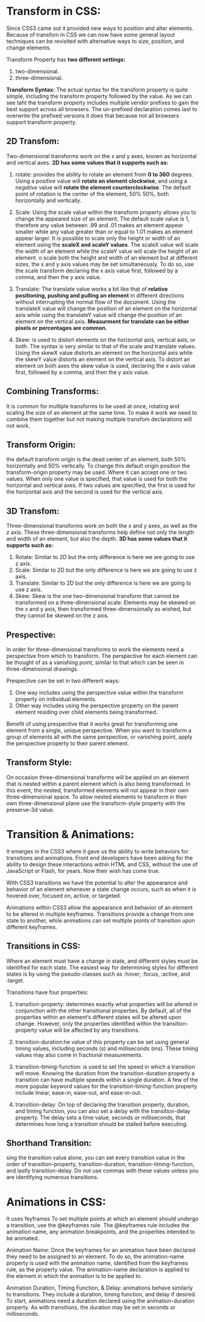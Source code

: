 # Transform in CSS:
Since CSS3 came out it provided new ways to position and alter elements. Because of transfom in CSS we can now have some general layout techniques can be revisited with alternative ways to size, position, and change elements. 

Transform Property has **two different settings:**
 1. two-dimensional.
 2. three-dimensional.

 **Transform Syntax:** 
 The actual syntax for the transform property is quite simple, including the transform property followed by the value. As we can see taht the transform property includes multiple vendor prefixes to gain the best support across all browsers. The un-prefixed declaration comes last to overwrite the prefixed versions it does that because not all browsers support transform property.

 ## 2D Transfom:
 Two-dimensional transforms work on the x and y axes, known as horizontal and vertical axes.
 **2D has some values that it supports such as:**
  1. rotate: provides the ability to rotate an element from **0 to 360** degrees. Using a *positive* value will **rotate an element clockwise**, and using a *negative* value will **rotate the element counterclockwise**. The default point of rotation is the center of the element, 50% 50%, both horizontally and vertically.

  2. Scale: Using the scale value within the transform property allows you to change the appeared size of an element. The default scale value is 1, therefore any value between .99 and .01 makes an element appear smaller while any value greater than or equal to 1.01 makes an element appear larger.
  It is possible to scale only the height or width of an element using the **scaleX and scaleY values**. The scaleX value will scale the width of an element while the scaleY value will scale the height of an element. o scale both the height and width of an element but at different sizes, the x and y axis values may be set simultaneously. To do so, use the scale transform declaring the x axis value first, followed by a comma, and then the y axis value.

  3. Translate: The translate value works a bit like that of **relative positioning, pushing and pulling an element** in different directions without interrupting the normal flow of the document. Using the translateX value will change the position of an element on the horizontal axis while using the translateY value will change the position of an element on the vertical axis.
  **Measurment for translate can be either pixels or percentages are common.**
  
  4. Skew: is used to distort elements on the horizontal axis, vertical axis, or both. The syntax is very similar to that of the scale and translate values. Using the skewX value distorts an element on the horizontal axis while the skewY value distorts an element on the vertical axis. To distort an element on both axes the skew value is used, declaring the x axis value first, followed by a comma, and then the y axis value.

  ## Combining Transforms:
  It is common for multiple transforms to be used at once, rotating and scaling the size of an element at the same time. To make it work we need to combine them together but not making multiple transfom declarations will not work.

  ## Transform Origin:
  the default transform origin is the dead center of an element, both 50% horizontally and 50% vertically. To change this default origin position the transform-origin property may be used. Where it can accept one or two values. When only one value is specified, that value is used for both the horizontal and vertical axes. If two values are specified, the first is used for the horizontal axis and the second is used for the vertical axis.


 ## 3D Transfom:
 Three-dimensional transforms work on both the x and y axes, as well as the z axis. These three-dimensional transforms help define not only the length and width of an element, but also the depth.
 **3D has some values that it supports such as:**
  1. Rotate: Similar to 2D but the only difference is here we are going to use z axis.
  2. Scale: Similar to 2D but the only difference is here we are going to use z axis.
  3. Translate: Similar to 2D but the only difference is here we are going to use z axis.
  4. Skew: Skew is the one two-dimensional transform that cannot be transformed on a three-dimensional scale. Elements may be skewed on the x and y axis, then transformed three-dimensionally as wished, but they cannot be skewed on the z axis.

 ## Prespective:
 In order for three-dimensional transforms to work the elements need a perspective from which to transform. The perspective for each element can be thought of as a vanishing point, similar to that which can be seen in three-dimensional drawings.

 Prespective can be set in two different ways:
  1. One way includes using the perspective value within the transform property on individual elements.
  2. Other way includes using the perspective property on the parent element residing over child elements being transformed.

Benefit of using prespective that it works great for transforming one element from a single, unique perspective. When you want to transform a group of elements all with the same perspective, or vanishing point, apply the perspective property to their parent element.

## Transform Style:
On occasion three-dimensional transforms will be applied on an element that is nested within a parent element which is also being transformed. In this event, the nested, transformed elements will not appear in their own three-dimensional space. To allow nested elements to transform in their own three-dimensional plane use the transform-style property with the preserve-3d value.

# Transition & Animations:
It emerges in the CSS3 where it gave us the ability to write behaviors for transitions and animations. Front end developers have been asking for the ability to design these interactions within HTML and CSS, without the use of JavaScript or Flash, for years. Now their wish has come true.

With CSS3 transitions we have the potential to alter the appearance and behavior of an element whenever a state change occurs, such as when it is hovered over, focused on, active, or targeted.

Animations within CSS3 allow the appearance and behavior of an element to be altered in multiple keyframes. Transitions provide a change from one state to another, while animations can set multiple points of transition upon different keyframes.

## Transitions in CSS:
Where an element must have a change in state, and different styles must be identified for each state. The easiest way for determining styles for different states is by using the pseudo-classes such as :hover, :focus, :active, and :target.

Transitions have four properties:
 1. transition-property: determines exactly what properties will be altered in conjunction with the other transitional properties. By default, all of the properties within an element’s different states will be altered upon change. However, only the properties identified within the transition-property value will be affected by any transitions.

 2. transition-duration:he value of this property can be set using general timing values, including seconds (s) and milliseconds (ms). These timing values may also come in fractional measurements.

 3. transition-timing-function: is used to set the speed in which a transition will move. Knowing the duration from the transition-duration property a transition can have multiple speeds within a single duration. A few of the more popular keyword values for the transition-timing-function property include linear, ease-in, ease-out, and ease-in-out.

 4. transition-delay: On top of declaring the transition property, duration, and timing function, you can also set a delay with the transition-delay property. The delay sets a time value, seconds or milliseconds, that determines how long a transition should be stalled before executing.

 ## Shorthand Transition:
 sing the transition value alone, you can set every transition value in the order of transition-property, transition-duration, transition-timing-function, and lastly transition-delay. Do not use commas with these values unless you are identifying numerous transitions.

 # Animations in CSS:
 It uses feyframes To set multiple points at which an element should undergo a transition, use the @keyframes rule. The @keyframes rule includes the animation name, any animation breakpoints, and the properties intended to be animated.

 Animation Name:
 Once the keyframes for an animation have been declared they need to be assigned to an element. To do so, the animation-name property is used with the animation name, identified from the keyframes rule, as the property value. The animation-name declaration is applied to the element in which the animation is to be applied to. 

 Animation Duration, Timing Function, & Delay:
 animations behave similarly to transitions. They include a duration, timing function, and delay if desired. To start, animations need a duration declared using the animation-duration property. As with transitions, the duration may be set in seconds or milliseconds.  

